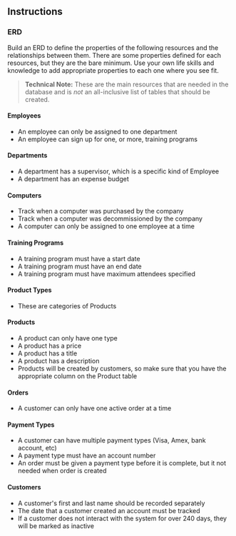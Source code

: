 ## Instructions
### ERD

Build an ERD to define the properties of the following resources and the relationships between them. There are some properties defined for each resources, but they are the bare minimum. Use your own life skills and knowledge to add appropriate properties to each one where you see fit.

> **Technical Note:** These are the main resources that are needed in the database and is *not* an all-inclusive list of tables that should be created.

#### Employees
* An employee can only be assigned to one department
* An employee can sign up for one, or more, training programs

#### Departments
* A department has a supervisor, which is a specific kind of Employee
* A department has an expense budget

#### Computers
* Track when a computer was purchased by the company
* Track when a computer was decommissioned by the company
* A computer can only be assigned to one employee at a time

#### Training Programs
* A training program must have a start date
* A training program must have an end date
* A training program must have maximum attendees specified

#### Product Types
* These are categories of Products

#### Products
* A product can only have one type
* A product has a price
* A product has a title
* A product has a description
* Products will be created by customers, so make sure that you have the appropriate column on the Product table

#### Orders
* A customer can only have one active order at a time

#### Payment Types
* A customer can have multiple payment types (Visa, Amex, bank account, etc)
* A payment type must have an account number
* An order must be given a payment type before it is complete, but it not needed when order is created

#### Customers
* A customer's first and last name should be recorded separately
* The date that a customer created an account must be tracked
* If a customer does not interact with the system for over 240 days, they will be marked as inactive